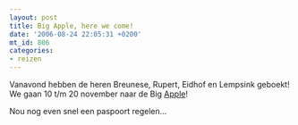 ```yaml
---
layout: post
title: Big Apple, here we come!
date: '2006-08-24 22:05:31 +0200'
mt_id: 806
categories:
- reizen
---
```

Vanavond hebben de heren Breunese, Rupert, Eidhof en Lempsink geboekt! We gaan 10 t/m 20 november naar de Big <a href="http://www.apple.com/retail/fifthavenue/">Apple</a>!

Nou nog even snel een paspoort regelen...
